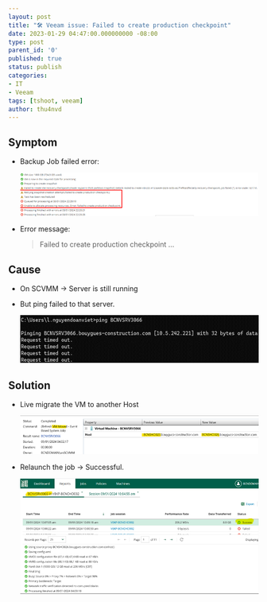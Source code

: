 ```yaml
---
layout: post
title: "🛠 Veeam issue: Failed to create production checkpoint"
date: 2023-01-29 04:47:00.000000000 -08:00
type: post
parent_id: '0'
published: true
status: publish
categories:
- IT
- Veeam
tags: [tshoot, veeam]
author: thu4nvd
---
```


## Symptom
* Backup Job failed error:  
  
  ![Alt text](/assets/2024/01/prod-ckp1.png)


* Error message: 
  
  > Failed to create production checkpoint ...

## Cause

* On SCVMM -> Server is still running
* But ping failed to that server.
  
  ![Alt text](/assets/2024/01/prod-ckp2.png)

## Solution
* Live migrate the VM to another Host
  
  
  ![Alt text](/assets/2024/01/prod-ckp3.png)
  
* Relaunch the job -> Successful.

  ![Alt text](/assets/2024/01/prod-ckp4.png)